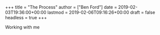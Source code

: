 +++
title = "The Process"
author = ["Ben Ford"]
date = 2019-02-03T19:36:00+00:00
lastmod = 2019-02-06T09:16:26+00:00
draft = false
headless = true
+++

Working with me

